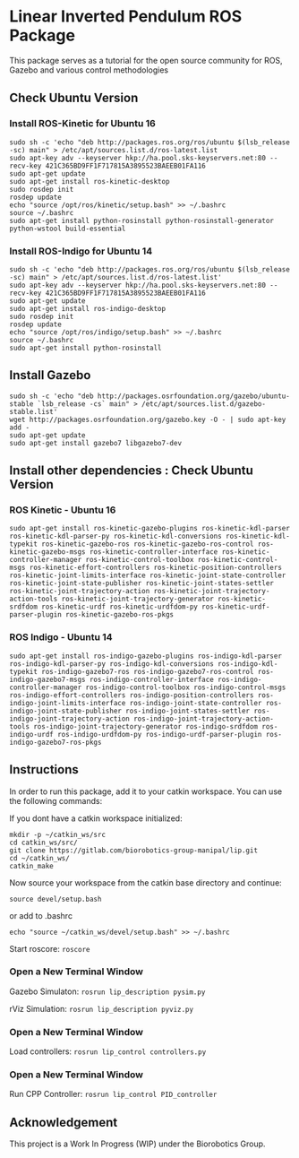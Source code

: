 # Linear Inverted Pendulum ROS Package

This package serves as a tutorial for the open source community for ROS, Gazebo and various control methodologies

## Check Ubuntu Version
### Install ROS-Kinetic for Ubuntu 16
```
sudo sh -c 'echo "deb http://packages.ros.org/ros/ubuntu $(lsb_release -sc) main" > /etc/apt/sources.list.d/ros-latest.list
sudo apt-key adv --keyserver hkp://ha.pool.sks-keyservers.net:80 --recv-key 421C365BD9FF1F717815A3895523BAEEB01FA116
sudo apt-get update
sudo apt-get install ros-kinetic-desktop
sudo rosdep init
rosdep update
echo "source /opt/ros/kinetic/setup.bash" >> ~/.bashrc
source ~/.bashrc
sudo apt-get install python-rosinstall python-rosinstall-generator python-wstool build-essential
```

### Install ROS-Indigo for Ubuntu 14
```
sudo sh -c 'echo "deb http://packages.ros.org/ros/ubuntu $(lsb_release -sc) main" > /etc/apt/sources.list.d/ros-latest.list'
sudo apt-key adv --keyserver hkp://ha.pool.sks-keyservers.net:80 --recv-key 421C365BD9FF1F717815A3895523BAEEB01FA116
sudo apt-get update
sudo apt-get install ros-indigo-desktop
sudo rosdep init
rosdep update
echo "source /opt/ros/indigo/setup.bash" >> ~/.bashrc
source ~/.bashrc
sudo apt-get install python-rosinstall
```

## Install Gazebo

```
sudo sh -c 'echo "deb http://packages.osrfoundation.org/gazebo/ubuntu-stable `lsb_release -cs` main" > /etc/apt/sources.list.d/gazebo-stable.list'
wget http://packages.osrfoundation.org/gazebo.key -O - | sudo apt-key add -
sudo apt-get update
sudo apt-get install gazebo7 libgazebo7-dev
```

## Install other dependencies : Check Ubuntu Version
### ROS Kinetic - Ubuntu 16

```
sudo apt-get install ros-kinetic-gazebo-plugins ros-kinetic-kdl-parser ros-kinetic-kdl-parser-py ros-kinetic-kdl-conversions ros-kinetic-kdl-typekit ros-kinetic-gazebo-ros ros-kinetic-gazebo-ros-control ros-kinetic-gazebo-msgs ros-kinetic-controller-interface ros-kinetic-controller-manager ros-kinetic-control-toolbox ros-kinetic-control-msgs ros-kinetic-effort-controllers ros-kinetic-position-controllers ros-kinetic-joint-limits-interface ros-kinetic-joint-state-controller ros-kinetic-joint-state-publisher ros-kinetic-joint-states-settler ros-kinetic-joint-trajectory-action ros-kinetic-joint-trajectory-action-tools ros-kinetic-joint-trajectory-generator ros-kinetic-srdfdom ros-kinetic-urdf ros-kinetic-urdfdom-py ros-kinetic-urdf-parser-plugin ros-kinetic-gazebo-ros-pkgs
```
### ROS Indigo - Ubuntu 14

```
sudo apt-get install ros-indigo-gazebo-plugins ros-indigo-kdl-parser ros-indigo-kdl-parser-py ros-indigo-kdl-conversions ros-indigo-kdl-typekit ros-indigo-gazebo7-ros ros-indigo-gazebo7-ros-control ros-indigo-gazebo7-msgs ros-indigo-controller-interface ros-indigo-controller-manager ros-indigo-control-toolbox ros-indigo-control-msgs ros-indigo-effort-controllers ros-indigo-position-controllers ros-indigo-joint-limits-interface ros-indigo-joint-state-controller ros-indigo-joint-state-publisher ros-indigo-joint-states-settler ros-indigo-joint-trajectory-action ros-indigo-joint-trajectory-action-tools ros-indigo-joint-trajectory-generator ros-indigo-srdfdom ros-indigo-urdf ros-indigo-urdfdom-py ros-indigo-urdf-parser-plugin ros-indigo-gazebo7-ros-pkgs
```
## Instructions

In order to run this package, add it to your catkin workspace. You can use
the following commands:

If you dont have a catkin workspace initialized:
```
mkdir -p ~/catkin_ws/src
cd catkin_ws/src/
git clone https://gitlab.com/biorobotics-group-manipal/lip.git
cd ~/catkin_ws/
catkin_make
```
Now source your workspace from the catkin base directory and continue: 

`source devel/setup.bash`

or add to .bashrc

`echo "source ~/catkin_ws/devel/setup.bash" >> ~/.bashrc`

Start roscore: `roscore`

### Open a New Terminal Window

Gazebo Simulaton: `rosrun lip_description pysim.py`

rViz Simulation: `rosrun lip_description pyviz.py`

### Open a New Terminal Window

Load controllers: `rosrun lip_control controllers.py`

### Open a New Terminal Window

Run CPP Controller: `rosrun lip_control PID_controller`

## Acknowledgement

This project is a Work In Progress (WIP) under the Biorobotics Group.